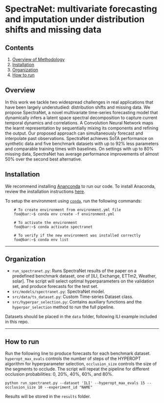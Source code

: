 # SpectraNet: multivariate forecasting and imputation under distribution shifts and missing data

## Contents

1. [Overview of Methodology](#methodology) 
2. [Installation](#installation)
3. [Organization](#files)
4. [How to run](#usage)

<!-- <a id="methodology"></a> -->
## Overview

In this work we tackle two widespread challenges in real applications that have been largely understudied: distribution shifts and missing data. We propose SpectraNet, a novel multivariate time-series forecasting model that dynamically infers a latent space spectral decomposition to capture current temporal dynamics and correlations. A Convolution Neural Network maps the learnt representation by sequentially mixing its components and refining the output. Our proposed approach can simultaneously forecast and interpolate past observations. SpectraNet achieves SoTA performance on synthetic data and five benchmark datasets with up to 92% less parameters and comparable training times with baselines. On settings with up to 80% missing data, SpectraNet has average performance improvements of almost 50% over the second best alternative.

<!-- <a id="installation"></a> -->
## Installation

We recommend installing [Ananconda](https://conda.io/projects/conda/en/latest/index.html) to run our code. To install Anaconda, review the installation instructions [here](https://docs.anaconda.com/anaconda/install/). 

To setup the environment using [`conda`](https://conda.io/projects/conda/en/latest/index.html), run the following commands:

```console
    # To create environment from environment.yml file
    foo@bar:~$ conda env create -f environment.yml
    
    # To activate the environment
    foo@bar:~$ conda activate spectranet 
    
    # To verify if the new environment was installed correctly
    foo@bar:~$ conda env list 

```

----

<!-- <a id="files"></a> -->
## Organization

* `run_spectranet.py`: Runs SpectraNet results of the paper on a predefined benchmark dataset, one of [ILI, Exchange, ETTm2, Weather, solar]. The script will select optimal hyperparameters on the validation set, and produce forecasts for the test set.
* `src/models/spectranet.py`: SpectraNet model.
* `src/data/ts_dataset.py`: Custom Time-series Dataset class.
* `src/hyperpar_selection.py`: Contains auxiliary functions and the `hyperpar_selection` method to run the full pipeline.

Datasets should be placed in the `data` folder, following ILI example included in this repo.

----

<!-- <a id="usage"></a> -->
## How to run

Run the following line to produce forecasts for each benchmark dataset. `hyperopt_max_evals` controls the number of steps of the HYPEROPT algorithm for hyperparameter selection, `occlusion_size` controls the size of the segments to occlude. The script will repeat the pipeline for different occlusion probabilities: 0, 20%, 40%, 60%, and 80%.

```console
python run_spectranet.py --dataset 'ILI' --hyperopt_max_evals 15 --occlusion_size 10 --experiment_id "NAME"
```

Results will be stored in the `results` folder.